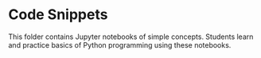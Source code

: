 # Code Snippets
This folder contains Jupyter notebooks of simple concepts. Students learn and practice basics of Python programming using these notebooks.
